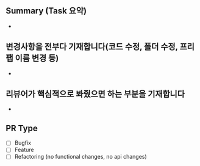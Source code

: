 ## Summary (Task 요약)
- 
 
## 변경사항을 전부다 기재합니다(코드 수정, 폴더 수정, 프리팹 이름 변경 등)
-
 
## 리뷰어가 핵심적으로 봐줬으면 하는 부분을 기재합니다
-
 
 
## PR Type
 
- [ ] Bugfix
- [ ] Feature
- [ ] Refactoring (no functional changes, no api changes)
